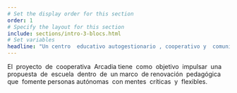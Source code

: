 ```yaml
---
# Set the display order for this section
order: 1
# Specify the layout for this section
include: sections/intro-3-blocs.html
# Set variables
headline: "Un centro  educativo autogestionario , cooperativo y  comunitario"
---
```

El  proyecto  de  cooperativa  Arcadia tiene  como  objetivo  impulsar  una  propuesta  de  escuela  dentro  de  un marco  de renovación  pedagógica  que  fomente personas autónomas  con mentes  críticas  y  flexibles. 
